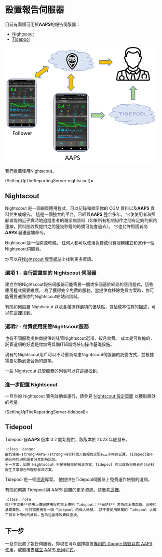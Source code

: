 # 設置報告伺服器

目前有兩個可用於**AAPS**的報告伺服器：

- [Nightscout](https://nightscout.github.io/)
- [Tidepool](https://www.tidepool.org/)

![報告伺服器](../images/Building-the-App/ReportingServer.png)

我們推薦使用Nightscout。

(SettingUpTheReportingServer-nightscout)=
## Nightscout

Nightscout 是一個網頁應用程式，可以記錄和顯示你的 CGM 資料以及**AAPS** 資料並生成報告。 這是一個強大的平台，已經與**AAPS** 整合多年。 它使使用者和照顧者能夠近乎實時地追蹤患者的糖尿病資料（如果所有相關組件之間有足夠的網路連線，資料接收與提供之間僅幾秒鐘的時間可能會過去）。 它也允許照護者向**AAPS** 發送遠端命令。

Nightscout是一個開源軟體。 任何人都可以使用免費或付費服務建立和運作一個Nightscout伺服器。

你可以在[Nightscout 專案網站](http://nightscout.github.io/)上找到更多資訊。

### 選項 1 - 自行設置您的 Nightscout 伺服器

建立你的Nightscout報告伺服器可能需要一個或多個基於網路的應用程式，這些應用程式需要維護。 為了獲得完全免費的服務，當提供商移除免費方案時，你可能需要遷移你的Nightscout網站和資料。

有關如何設置 Nightscout 以及各種操作選項的優缺點，包括成本估算的描述，可以在[這裡](https://nightscout.github.io/nightscout/new_user/#free-diy)找到。

### 選項2 - 付費使用託管Nightscout服務

也有不同服務提供商提供的託管Nightscout選項，按月收費。 成本是可負擔的，託管選項的好處是你無需具備IT知識或任何操作基礎設施。


現有的Nightscout用戶可以不時重新考慮Nightscout伺服器的託管方式，並根據需要切換到更合適的選項。

一些 Nightscout 託管服務的列表可以在[這裡](https://nightscout.github.io/nightscout/new_user/#vendors-comparison-table)找到。

### 進一步配置 Nightscout

一旦你的 Nightscout 實例啟動並運行，請參見 [Nightscout 設定頁面](../SettingUpAaps/Nightscout.md) 以獲取額外的考量。

(SettingUpTheReportingServer-tidepool)=
## Tidepool

Tidepool 自**AAPS** 版本 3.2 開始提供，該版本於 2023 年底發布。

```{admonition} Tidepool with **AAPS** is only for reporting
:class: danger  
由於使用<strong>AAPS</strong>時資料收入和報告之間有三小時的延遲，Tidepool並不適合用於與照護者分享即時訊息。  
另一方面，如果 Nightscout 不是被接受的解決方案，Tidepool 可以成為與患者內分泌科醫生共享報告的理想解決方案。  
```

Tidepool 是一個[開源](https://github.com/tidepool-org)專案。 他提供在Tidepool伺服器上免費運作帳號的選項。

有關如何將 Tidepool 與 AAPS 設置的更多資訊，請[參考這裡](../SettingUpAaps/Tidepool.md)。

```{admonition} **AAPS** has a the uploader for Tidepool integrated
:class: note
你**不需要**使用上傳器應用程式來上傳到 Tidepool：**AAPS** 將為你上傳血糖、治療和基礎藥物。 你只需要擁有一個 Tidepool 的個人帳號。 請不要使用單獨的 Tidepool 上傳工具來上傳你的資料，因為這會導致資料重複。  
```

## 下一步

一旦你設置了報告伺服器，你現在可以選擇設置[專用的 Google 帳號以供 AAPS 使用](../UsefulLinks/DedicatedGoogleAccountForAaps.md)，或直接去[建立 AAPS 應用程式](../SettingUpAaps/BuildingAaps.md)。 